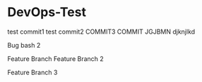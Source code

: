 # DevOps-Test
test commit1
test commit2
COMMIT3
COMMIT
JGJBMN 
djknjlkd

Bug bash
2

Feature Branch
Feature Branch 2

Feature Branch 3








